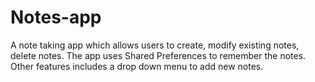 # Notes-app
A note taking app which allows users to create, modify existing notes, delete notes. The app uses Shared Preferences to remember the notes. Other features includes a drop down menu to add new notes.
